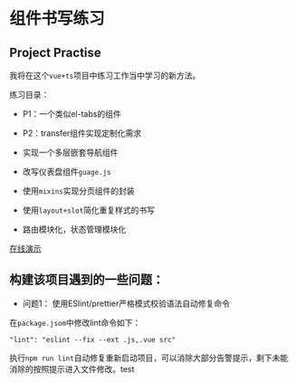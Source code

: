 # 组件书写练习

## Project Practise

我将在这个`vue+ts`项目中练习工作当中学习的新方法。

练习目录：

* P1：一个类似el-tabs的组件
* P2：transfer组件实现定制化需求
* 实现一个多层嵌套导航组件
* 改写仪表盘组件`guage.js`
* 使用`mixins`实现分页组件的封装
* 使用`layout+slot`简化重复样式的书写

* 路由模块化，状态管理模块化

[在线演示](https://xszi.github.io/vue-ts)

## 构建该项目遇到的一些问题：

* 问题1： 使用ESlint/prettier严格模式校验语法自动修复命令

在`package.jsom`中修改lint命令如下：
```
"lint": "eslint --fix --ext .js,.vue src"
```

执行`npm run lint`自动修复重新启动项目，可以消除大部分告警提示，剩下未能消除的按照提示进入文件修改。test



